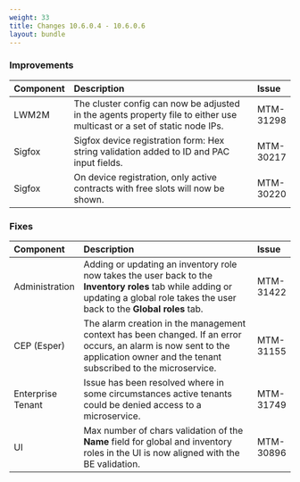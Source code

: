```yaml
---
weight: 33
title: Changes 10.6.0.4 - 10.6.0.6
layout: bundle
---
```


### Improvements

<table>
<colgroup>
   <col style="width: 15%;">
   <col style="width: 70%;">
   <col style="width: 15 %;">
</colgroup><thead>
<tr>
<th style="text-align:left">Component</th>
<th style="text-align:left">Description</th>
<th style="text-align:left">Issue</th>
</tr>
</thead>
<tbody>
<tr>
<td>LWM2M</td>
<td>The cluster config can now be adjusted in the agents property file to either use multicast or a set of static node IPs.</td>
<td>
MTM-31298</td>
</tr>
<tr>
<td>Sigfox</td>
<td>Sigfox device registration form: Hex string validation added to ID and PAC input fields.</td>
<td>
MTM-30217</td>
</tr>
<tr>
<td>
Sigfox</td>
<td > On device registration, only active contracts with free slots will now be shown.  </td>
<td>
MTM-30220</td>
</tr>
</tbody></table>


### Fixes

<table>
<colgroup>
   <col style="width: 15%;">
   <col style="width: 70%;">
   <col style="width: 15 %;">
</colgroup><thead>
<tr>
<th style="text-align:left">Component</th>
<th style="text-align:left">Description</th>
<th style="text-align:left">Issue</th>
</tr>
</thead>
<tbody>
<tr>
<td>Administration</td>
<td> Adding or updating an inventory role now takes the user back to the <b>Inventory roles</b> tab while adding or updating a global role takes the user back to the <b>Global roles</b> tab. </td>
<td>
MTM-31422</td>
</tr>
<tr>
<td>CEP (Esper)</td>
<td> The alarm creation in the management context has been changed. If an error occurs, an alarm is now sent to the application owner and the tenant subscribed to the microservice. </td>
<td>
MTM-31155</td>
</tr>
<tr>
<td>
Enterprise Tenant</td>
<td > Issue has been resolved where in some circumstances active tenants could be denied access to a microservice.</td>
<td>
MTM-31749</td>
</tr>
<tr>
<td>UI</td>
<td> Max number of chars validation of the <b>Name</b> field for global and inventory roles in the UI is now aligned with the BE validation.</td>
<td>
MTM-30896</td>
</tr>
</tbody></table>